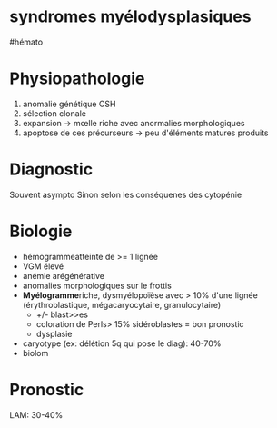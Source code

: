 # syndromes myélodysplasiques
#hémato 



# Physiopathologie


1. anomalie génétique CSH 
2. sélection clonale 
3. expansion -> mœlle riche avec anormalies morphologiques 
4. apoptose de ces précurseurs -> peu d'éléments matures produits 


# Diagnostic


Souvent asympto
Sinon selon les conséquenes des cytopénie 


# Biologie


- hémogrammeatteinte de >= 1 lignée 
- VGM élevé 
- anémie arégénérative 
- anomalies morphologiques sur le frottis 
- **Myélogramme**riche, dysmyélopoïèse avec > 10% d'une lignée (érythroblastique, mégacaryocytaire, granulocytaire) 
    - +/- blast>>es 
    - coloration de Perls> 15% sidéroblastes = bon pronostic 
    - dysplasie 
- caryotype (ex: délétion 5q qui pose le diag): 40-70% 
- biolom 


# Pronostic


LAM: 30-40% 

